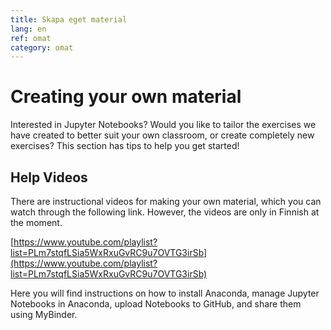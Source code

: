 ```yaml
---
title: Skapa eget material
lang: en
ref: omat
category: omat
---
```


# Creating your own material

Interested in Jupyter Notebooks? Would you like to tailor the exercises we have created to better suit your own classroom, or create completely new exercises? This section has tips to help you get started!


## Help Videos

There are instructional videos for making your own material, which you can watch through the following link. However, the videos are only in Finnish at the moment.

[https://www.youtube.com/playlist?list=PLm7stqfLSia5WxRxuGvRC9u7OVTG3irSb](https://www.youtube.com/playlist?list=PLm7stqfLSia5WxRxuGvRC9u7OVTG3irSb)

Here you will find instructions on how to install Anaconda, manage Jupyter Notebooks in Anaconda, upload Notebooks to GitHub, and share them using MyBinder.